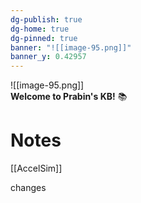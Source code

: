```yaml
---
dg-publish: true
dg-home: true
dg-pinned: true
banner: "![[image-95.png]]"
banner_y: 0.42957
---
```


![[image-95.png]]  
**Welcome to Prabin's KB!** 📚

# Notes

[[AccelSim]]

changes

